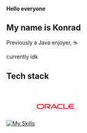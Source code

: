 
#### Hello everyone

## My name is Konrad

Previously a Java enjoyer, ☕

currently  idk

## Tech stack

[![My Skills](https://skillicons.dev/icons?i=java,php,laravel,py,c,js,html,css,git,github)](https://skillicons.dev)
<img src="https://raw.githubusercontent.com/devicons/devicon/master/icons/oracle/oracle-original.svg" alt="MySkills" width="100" height="100">
